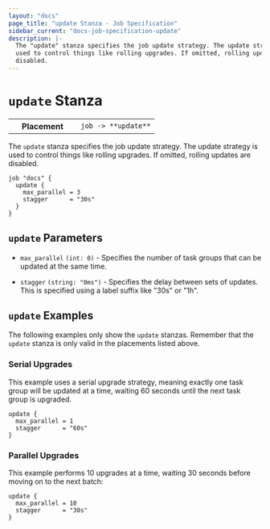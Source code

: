 ```yaml
---
layout: "docs"
page_title: "update Stanza - Job Specification"
sidebar_current: "docs-job-specification-update"
description: |-
  The "update" stanza specifies the job update strategy. The update strategy is
  used to control things like rolling upgrades. If omitted, rolling updates are
  disabled.
---
```


# `update` Stanza

<table class="table table-bordered table-striped">
  <tr>
    <th width="120">Placement</th>
    <td>
      <code>job -> **update**</code>
    </td>
  </tr>
</table>

The `update` stanza specifies the job update strategy. The update strategy is
used to control things like rolling upgrades. If omitted, rolling updates are
disabled.

```hcl
job "docs" {
  update {
    max_parallel = 3
    stagger      = "30s"
  }
}
```

## `update` Parameters

- `max_parallel` `(int: 0)` - Specifies the number of task groups that can be
  updated at the same time.

- `stagger` `(string: "0ms")` - Specifies the delay between sets of updates.
  This is specified using a label suffix like "30s" or "1h".

## `update` Examples

The following examples only show the `update` stanzas. Remember that the
`update` stanza is only valid in the placements listed above.

### Serial Upgrades

This example uses a serial upgrade strategy, meaning exactly one task group will
be updated at a time, waiting 60 seconds until the next task group is upgraded.

```hcl
update {
  max_parallel = 1
  stagger      = "60s"
}
```

### Parallel Upgrades

This example performs 10 upgrades at a time, waiting 30 seconds before moving on
to the next batch:

```hcl
update {
  max_parallel = 10
  stagger      = "30s"
}
```
